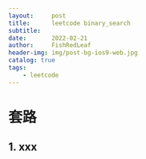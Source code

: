 ```yaml
---
layout:     post
title:      leetcode binary_search
subtitle:   
date:       2022-02-21
author:     FishRedLeaf
header-img: img/post-bg-ios9-web.jpg
catalog: true
tags:
    - leetcode
---
```



# 套路
## 1. xxx
